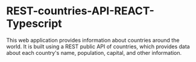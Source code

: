 # REST-countries-API-REACT-Typescript
This web application provides information about countries around the world. It is built using a REST public API of countries, which provides data about each country's name, population, capital, and other information.
